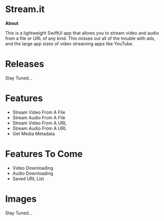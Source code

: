 # Stream.it
**About**

This is a lightweight SwiftUI app that allows you to stream video and audio from a file or URL of any kind. This misses out all of the trouble with ads, and the large app sizes of video streaming apps like YouTube.

# Releases

Stay Tuned...

# Features

- Stream Video From A File
- Stream Audio From A File
- Stream Video From A URL
- Stream Audio From A URL
- Get Media Metadata

# Features To Come

- Video Downloading
- Audio Downloading
- Saved URL List

# Images

Stay Tuned...
